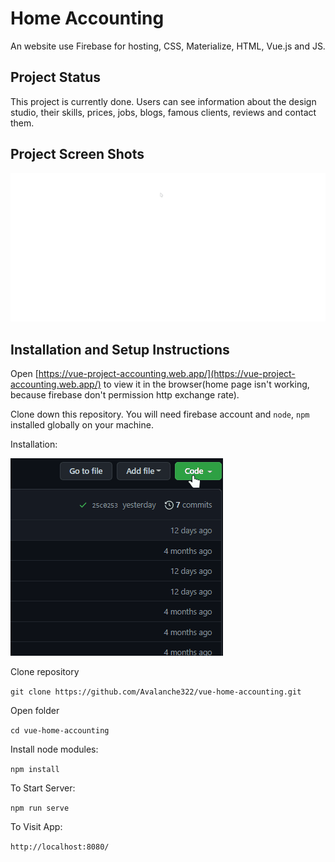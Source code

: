 # Home Accounting

An website use Firebase for hosting, CSS, Materialize, HTML, Vue.js and JS.

## Project Status

This project is currently done. Users can see information about the design studio, their skills, prices, jobs, blogs, famous clients, reviews and contact them.

## Project Screen Shots

![prevue](src/markdown/prevue.gif)

## Installation and Setup Instructions

Open [https://vue-project-accounting.web.app/](https://vue-project-accounting.web.app/) to view it in the browser(home page isn't working, because firebase don't permission http exchange rate).

Clone down this repository. You will need firebase account and `node`, `npm` installed globally on your machine.

Installation:

![how download](src/markdown/how-download.gif)

Clone repository

`git clone https://github.com/Avalanche322/vue-home-accounting.git`  

Open folder

`cd vue-home-accounting`

Install node modules:

`npm install`

To Start Server:

`npm run serve`  

To Visit App:

`http://localhost:8080/` 


